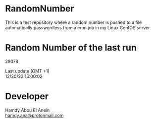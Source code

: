 # RandomNumber    
This is a test repository where a random number is pushed to a file automatically passwordless from a cron job in my Linux CentOS server    
# Random Number of the last run   
29078
      
Last update (GMT +1)    
12/20/22 16:00:02
# Developer    
Hamdy Abou El Anein   
hamdy.aea@protonmail.com
